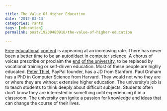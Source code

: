 ```yaml
---

title: The Value Of Higher Education
date: '2012-03-13'
categories: rants
tags: [education]
permalink: post/19239480918/the-value-of-higher-education

---
```


[Free](https://www.coursera.org/landing/hub.php)
[educational](http://ocw.mit.edu/index.htm)
[content](http://www.apple.com/education/itunes-u/) is appearing at an
increasing rate. There has never been a better time to be an autodidact
in computer science. A chorus of voices prescribe or proclaim the
[end](http://www.nytimes.com/2009/04/27/opinion/27taylor.html?pagewanted=all)
[of the university](http://www.paulgraham.com/ambitious.html), to be
replaced by vocational training or self-driven education. Most of these
people are highly educated. [Peter
Thiel](http://techcrunch.com/2011/04/10/peter-thiel-were-in-a-bubble-and-its-not-the-internet-its-higher-education/),
PayPal founder, has a JD from Stanford. Paul Graham has a PhD in
Computer Science from Harvard. They would not who they are or where they
are without extensive higher education. The university’s job is to teach
students to think deeply about difficult subjects. Students often don’t
know they are interested in something until experiencing it in a
classroom. The university can ignite a passion for knowledge and ideas
that can change the course of their lives.
